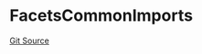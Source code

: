 # FacetsCommonImports
[Git Source](https://github.com/thrackle-io/tron/blob/8f8cd9f0e8cf797290e5a764c49efd646c572381/src/client/token/handler/diamond/FacetsCommonImports.sol)



